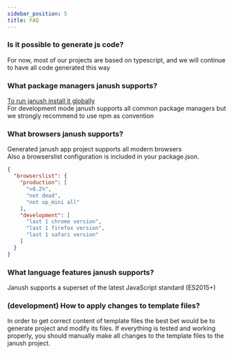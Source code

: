 ```yaml
---
sidebar_position: 5
title: FAQ
---
```


### Is it possible to generate js code?

For now, most of our projects are based on typescript,
and we will continue to have all code generated this way

### What package managers janush supports?

[To run janush install it globally](getting-started#set-up-project)  
For development mode janush supports all common package managers but we strongly recommend to use npm as convention

### What browsers janush supports?

Generated janush app project supports all modern browsers  
Also a browserslist configuration is included in your package.json.
```json
{
  "browserslist": {
    "production": [
      ">0.2%",
      "not dead",
      "not op_mini all"
    ],
    "development": [
      "last 1 chrome version",
      "last 1 firefox version",
      "last 1 safari version"
    ]
  }
}
```

### What language features janush supports?

Janush supports a superset of the latest JavaScript standard (ES2015+)

### (development) How to apply changes to template files?

In order to get correct content of template files the best bet would be to generate project and modify its files.
If everything is tested and working properly, you should manually make all changes to the template files to the janush project.